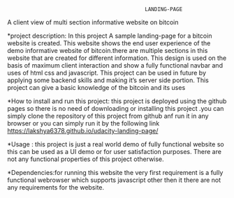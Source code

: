                                                 LANDING-PAGE
A client view of multi section  informative website on  bitcoin

*project description: In this project A sample landing-page for a bitcoin website is created. This website shows the end user experience of the demo informative website of bitcoin.there are multiple sections in this website that are created for different information. This design is used on the basis of maximum client interaction and show a fully functional navbar and uses of html css and javascript.
This project can be used in future by applying some backend skills and making it’s server side portion.
This project can give a basic knowledge of the bitcoin and its uses

*How to install and run this project: this project is deployed using the github pages so there is no need of downloading or installing this project .you can simply clone the repository of this project from github anf run it in any browser or you can simply run it by the following link
                   https://lakshya6378.github.io/udacity-landing-page/

 *Usage : this project is just a real world demo of fully functional website so this can be used as a UI demo or for user satisfaction purposes. There are not any functional properties of this project otherwise.

*Dependencies:for running this website the very first requirement is a fully functional webrowser which supports javascript other then it there are not any requirements for the website.
